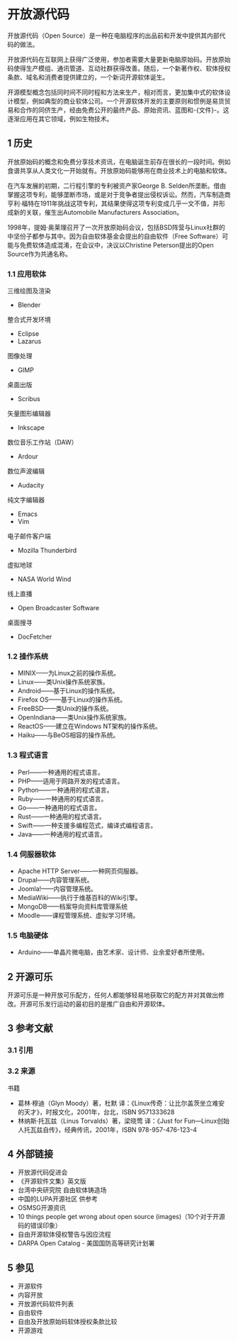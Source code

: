 # 开放源代码



开放源代码（Open Source）是一种在电脑程序的出品前和开发中提供其内部代码的做法。

开放源代码在互联网上获得广泛使用，参加者需要大量更新电脑原始码。开放原始码使得生产模组、通讯管道、互动社群获得改善。随后，一个新著作权、软体授权条款、域名和消费者提供建立的，一个新词开源软体诞生。

开源模型概念包括同时间不同时程和方法来生产，相对而言，更加集中式的软体设计模型，例如典型的商业软体公司。一个开源软体开发的主要原则和惯例是易货贸易和合作的同侪生产，经由免费公开的最终产品、原始资讯、蓝图和-{文件}-。这逐渐应用在其它领域，例如生物技术。



## 1 历史

开放原始码的概念和免费分享技术资讯，在电脑诞生前存在很长的一段时间。例如食谱共享从人类文化一开始就有。开放原始码能够用在商业技术上的电脑和软体。

在汽车发展的初期，二行程引擎的专利被资产家George B. Selden所垄断。借由掌握这项专利，能够垄断市场，或是对于竞争者提出侵权诉讼。然而，汽车制造商亨利·福特在1911年挑战这项专利，其结果使得这项专利变成几乎一文不值，并形成新的关联，催生出Automobile Manufacturers Association。

1998年，提姆·奥莱理召开了一次开放原始码会议，包括BSD阵营与Linux社群的中坚份子都参与其中。因为自由软体基金会提出的自由软件（Free Software）可能与免费软体造成混淆，在会议中，决议以Christine Peterson提出的Open Source作为共通名称。



### 1.1 应用软体

三维绘图及渲染

* Blender

整合式开发环境

* Eclipse
* Lazarus

图像处理

* GIMP

桌面出版

* Scribus

矢量图形编辑器

* Inkscape

数位音乐工作站（DAW）

* Ardour

数位声波编辑

* Audacity

纯文字编辑器

* Emacs
* Vim

电子邮件客户端

* Mozilla Thunderbird

虚拟地球

* NASA World Wind

线上直播

* Open Broadcaster Software

桌面搜寻

* DocFetcher



### 1.2 操作系统

* MINIX——为Linux之前的操作系统。
* Linux——类Unix操作系统家族。
* Android——基于Linux的操作系统。
* Firefox OS——基于Linux的操作系统。
* FreeBSD——类Unix的操作系统。
* OpenIndiana——类Unix操作系统家族。
* ReactOS——建立在Windows NT架构的操作系统。
* Haiku——与BeOS相容的操作系统。



### 1.3 程式语言

* Perl——一种通用的程式语言。
* PHP——适用于网路开发的程式语言。
* Python——一种通用的程式语言。
* Ruby——一种通用的程式语言。
* Go——一种通用的程式语言。
* Rust——一种通用的程式语言。
* Swift——一种支援多编程范式，编译式编程语言。
* Java——一种通用的程式语言。



### 1.4 伺服器软体

* Apache HTTP Server——一种网页伺服器。
* Drupal——内容管理系统。
* Joomla!——内容管理系统。
* MediaWiki——执行于维基百科的Wiki引擎。
* MongoDB——档案导向资料库管理系统
* Moodle——课程管理系统、虚拟学习环境。



### 1.5 电脑硬体

* Arduino——单晶片微电脑，由艺术家、设计师、业余爱好者所使用。



## 2 开源可乐

开源可乐是一种开放可乐配方，任何人都能够轻易地获取它的配方并对其做出修改。开源可乐发行运动的最初目的是推广自由和开源软体。



## 3 参考文献



### 3.1 引用



### 3.2 来源

 书籍

* 葛林·穆迪（Glyn Moody）著，杜默 译：《Linux传奇：让比尔盖茨坐立难安的天才》，时报文化，2001年，台北，ISBN 9571333628
* 林纳斯·托瓦兹（Linus Torvalds）著，梁晓莺 译：《Just for Fun—Linux创始人托瓦兹自传》，经典传讯，2001年，ISBN 978-957-476-123-4



## 4 外部链接

* 开放源代码促进会
* 《开源软件文集》英文版
* 台湾中央研究院 自由软体铸造场
* 中国的LUPA开源社区 供参考
* OSMSG开源资讯
* 10 things people get wrong about open source (images)（10个对于开源码的错误印象）
* 自由开源软体侵权警告与因应流程
* DARPA Open Catalog - 美国国防高等研究计划署



## 5 参见

* 开源软件
* 内容开放
* 开放源代码软件列表
* 自由软件
* 自由及开放原始码软体授权条款比较
* 开源游戏



